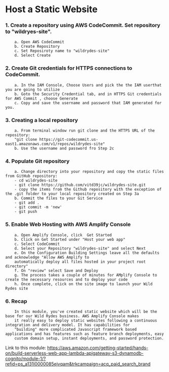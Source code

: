 # Host a Static Website

### 1. Create a repository using AWS CodeCommit. Set repository to "wildryes-site". 
        a. Open AWS CodeCommit
        b. Create Repository
        c. Set Reposiroty name to "wildrydes-site"
        d. Select Create
  
### 2. Create Git credentials for HTTPS connections to CodeCommit.
        a. In the IAM Console, Choose Users and pick the the IAM userthat you are going to utilize
        b. Goto the Security Credential tab, and in HTTPS Git credentials for AWS Commit , choose Generate
        c. Copy and save the username and password that IAM generated for you.
        
### 3. Creating a local repository
        a. From terminal window run git clone and the HTTPS URL of the repository:
        "git clone https://git-codecommit.us-east1.amazonaws.com/v1/repos/wildrydes-site"
        b. Use the username and password fro Step 2c
        
### 4. Populate Git repository
        a. Change directory into your repository and copy the static files from GitHub repository:
        - cd wildrydes-site
        - git clone https://github.com/vitd39jc/wildrydes-site.git
        - copy the items from the Github repository with the exception of the .git folder to your local repository created on Step 3a
        b. Commit the files to your Git Service
        - git add .
        - git commit -m 'new'
        - git push
        
### 5. Enable Web Hosting with AWS Amplify Console
        a. Open Amplify Console, click  Get Started
        b. Click on Get Started under "Host your web app"
        c. Select CodeCommit
        d. Select your Repository "wildrydes-site" and select Next
        e. On the Configuration Building Settings leave all the defaults and acknowledge "Allow AWS Amplify to 
        automatically deploy all files hosted in your project root directory"
        f. On "review" select Save and Deploy
        g. The process takes a couple of minutes for AMplify Console to create the necessary resources and to deploy your code
        h. Once complete, click on the site image to launch your Wild Rydes site
        
### 6. Recap
        In this module, you've created static website which will be the base for our Wild Rydes business. AWS Amplify Console makes
        it really easy to deploy static websites following a continuous integration and delivery model. It has capabilities for 
        "building" more complicated Javascript framework based applications and has features such as feature branch deployments, easy 
        custom domain setup, instant deployments, and password protection.

Link to this module: https://aws.amazon.com/getting-started/hands-on/build-serverless-web-app-lambda-apigateway-s3-dynamodb-cognito/module-1/?refid=ps_a131l0000085ejvqam&trkcampaign=acq_paid_search_brand
